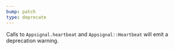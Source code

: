 ```yaml
---
bump: patch
type: deprecate
---
```


Calls to `Appsignal.heartbeat` and `Appsignal::Heartbeat` will emit a deprecation warning.
